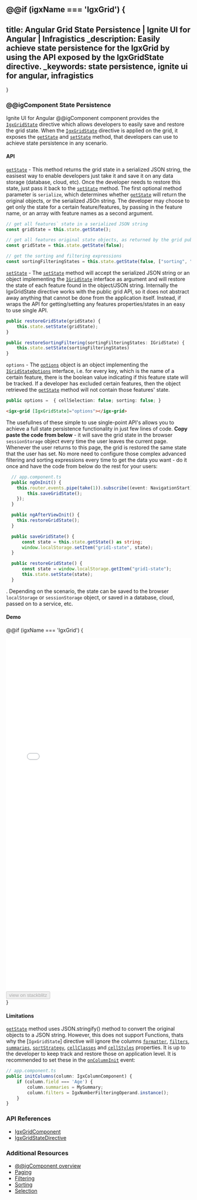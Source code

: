 @@if (igxName === 'IgxGrid') {
---
title: Angular Grid State Persistence | Ignite UI for Angular | Infragistics
_description: Easily achieve state persistence for the IgxGrid by using the API exposed by the IgxGridState directive.
_keywords: state persistence, ignite ui for angular, infragistics
---
}
<!-- @@if (igxName === 'IgxTreeGrid') {
---
title: Angular TreeGrid Editing | Data Manipulation | Ignite UI for Angular
_description: Easily achieve state persistence for the IgxTreeGrid by using the API exposed by the IgxGridState directive.
_keywords: state persistence, ignite ui for angular, infragistics
---
}
@@if (igxName === 'IgxHierarchicalGrid') {
---
title: Angular HierarchicalGrid Editing | Data Manipulation | Ignite UI for Angular
_description: Easily achieve state persistence for the IgxTreeGrid by using the API exposed by the IgxGridState directive.
_keywords: state persistence, ignite ui for angular, infragistics
---
} -->

### @@igComponent State Persistence

Ignite UI for Angular @@igComponent component provides the [`IgxGridState`]({environment:angularApiUrl}/classes/igxgridstatedirective.html) directive which allows developers to easily save and restore the grid state. When the [`IgxGridState`]({environment:angularApiUrl}/classes/igxgridstatedirective.html) directive is applied on the grid, it exposes the [`getState`]({environment:angularApiUrl}/classes/igxgridstatedirective.html#getstate) and [`setState`]({environment:angularApiUrl}/classes/igxgridstatedirective.html#setstate) method, that developers can use to achieve state persistence in any scenario.

#### API

[`getState`]({environment:angularApiUrl}/classes/igxgridstatedirective.html#getstate) - This method returns the grid state in a serialized JSON string, the easisest way to enable developers just take it and save it on any data storage (database, cloud, etc). Once the developer needs to restore this state, just pass it back to the [`setState`]({environment:angularApiUrl}/classes/igxgridstatedirective.html#setstate) method. The first optional method parameter is `serialize`, which determines whether [`getState`]({environment:angularApiUrl}/classes/igxgridstatedirective.html#getstate) will return the original objects, or the serialized JSOn string.
The developer may choose to get only the state for a certain feature/features, by passing in the feature name, or an array with feature names as a second argument.
```typescript
// get all features` state in a serialized JSON string
const gridState = this.state.getState();

// get all features original state objects, as returned by the grid public API
const gridState = this.state.getState(false);

// get the sorting and filtering expressions
const sortingFilteringStates = this.state.getState(false, ["sorting", "filtering"]);
```

[`setState`]({environment:angularApiUrl}/classes/igxgridstatedirective.html#setstate) - The [`setState`]({environment:angularApiUrl}/classes/igxgridstatedirective.html#setstate) method will accept the serialized JSON string or an object implementing the [`IGridState`]({environment:angularApiUrl}/classes/igridstate.html) interface as argument and will restore the state of each feature found in the object/JSON string. Internally the IgxGridState directive works with the public grid API, so it does not abstract away anything that cannot be done from the application itself. Instead, if wraps the API for getting/setting any features properties/states in an easy to use single API.

```typescript
public restoreGridState(gridState) {
    this.state.setState(gridState);
}

public restoreSortingFiltering(sortingFilteringStates: IGridState) {
    this.state.setState(sortingFilteringStates)
}
```

`options` - The [`options`]({environment:angularApiUrl}/classes/igxgridstatedirective.html#options) object is an object implementing the [`IGridStateOptions`]({environment:angularApiUrl}/classes/igridstateoptions.html) interface, i.e. for every key, which is the name of a certain feature, there is the boolean value indicating if this feature state will be tracked. If a developer has excluded certain features, then the object retrieved the [`getState`]({environment:angularApiUrl}/classes/igxgridstatedirective.html#getstate) method will not contain those features' state.

```typescript
public options =  { cellSelection: false; sorting: false; }
```
```html
<igx-grid [IgxGridState]="options"></igx-grid>
```


The usefullnes of thеse simple to use single-point API's allows you to achieve a full state persistence functionality in just few lines of code. **Copy paste the code from below** - it will save the grid state in the browser `sessionStorage` object every time the user leaves the current page. Whenever the user returns to this page, the grid is restored the same state that the user has set. No more need to configure those complex advanced filtering and sorting expressions every time to get the data you want - do it once and have the code from below do the rest for your users:

```typescript
  // app.component.ts
  public ngOnInit() {
    this.router.events.pipe(take(1)).subscribe((event: NavigationStart) => {
        this.saveGridState();
    });
  }

  public ngAfterViewInit() {
    this.restoreGridState();
  }

  public saveGridState() {
      const state = this.state.getState() as string;
      window.localStorage.setItem("grid1-state", state);
  }

  public restoreGridState() {
      const state = window.localStorage.getItem("grid1-state");
      this.state.setState(state);
  }
```
. Depending on the scenario, the state can be saved to the browser `localStorage` or `sessionStorage` object, or saved in a database, cloud, passed on to a service, etc.

#### Demo

@@if (igxName === 'IgxGrid') {
<div class="sample-container loading" style="height:960px">
    <iframe id="grid-state" src='{environment:demosBaseUrl}/grid/grid-state' width="100%" height="100%" seamless frameBorder="0" onload="onSampleIframeContentLoaded(this);"></iframe>
</div>
<div>
<button data-localize="stackblitz" disabled class="stackblitz-btn" data-iframe-id="grid-state" data-demos-base-url="{environment:demosBaseUrl}">view on stackblitz</button>
</div>
}

#### Limitations

[`getState`]({environment:angularApiUrl}/classes/igxgridstatedirective.html#getstate) method uses JSON.stringify() method to convert the original objects to a JSON string. However, this does not support Functions, thats why the [`IgxGridState`] directive will ignore the columns [`formatter`]({environment:angularApiUrl}/classes/igxcolumncomponent.html#formatter), [`filters`]({environment:angularApiUrl}/classes/igxcolumncomponent.html#filters), [`summaries`]({environment:angularApiUrl}/classes/igxcolumncomponent.html#summaries), [`sortStrategy`]({environment:angularApiUrl}/classes/igxcolumncomponent.html#sortstrategy), [`cellClasses`]({environment:angularApiUrl}/classes/igxcolumncomponent.html#cellclasses) and [`cellStyles`]({environment:angularApiUrl}/classes/igxcolumncomponent.html#cellstyles) properties. It is up to the developer to keep track and restore those on application level. It is recommended to set these in the [`onColumnInit`]({environment:angularApiUrl}/classes/igxgridcomponent.html#oncolumninit) event:

```typescript
// app.component.ts
public initColumns(column: IgxColumnComponent) {
    if (column.field === 'Age') {
        column.summaries = MySummary;
        column.filters = IgxNumberFilteringOperand.instance();
    }
}
```

<!-- @@if (igxName === 'IgxTreeGrid') {
<div class="sample-container loading" style="height:950px">
    <iframe id="treegrid-state" src='{environment:demosBaseUrl}/tree-grid/treegrid-state' width="100%" height="100%" seamless frameBorder="0" onload="onSampleIframeContentLoaded(this);"></iframe>
</div>
<div>
<button data-localize="stackblitz" disabled class="stackblitz-btn" data-iframe-id="treegrid-state" data-demos-base-url="{environment:demosBaseUrl}">view on stackblitz</button>
</div>
}
@@if (igxName === 'IgxHierarchicalGrid') {
<div class="sample-container loading" style="height:660px">
    <iframe id="hierarchical-grid-state" src='{environment:demosBaseUrl}/hierarchical-grid/hierarchical-grid-state' width="100%" height="100%" seamless frameBorder="0" onload="onSampleIframeContentLoaded(this);"></iframe>
</div>
<div>
<button data-localize="stackblitz" disabled class="stackblitz-btn" data-iframe-id="hierarchical-grid-state" data-demos-base-url="{environment:demosBaseUrl}">view on stackblitz</button>
</div>
} -->
<div class="divider--half"></div>


### API References

* [IgxGridComponent]({environment:angularApiUrl}/classes/igxgridcomponent.html)
* [IgxGridStateDirective]({environment:angularApiUrl}/classes/igxgridstatedirective.html)


### Additional Resources
<div class="divider--half"></div>

* [@@igComponent overview](@@igMainTopic.md)
* [Paging](paging.md)
* [Filtering](filtering.md)
* [Sorting](sorting.md)
* [Selection](selection.md)